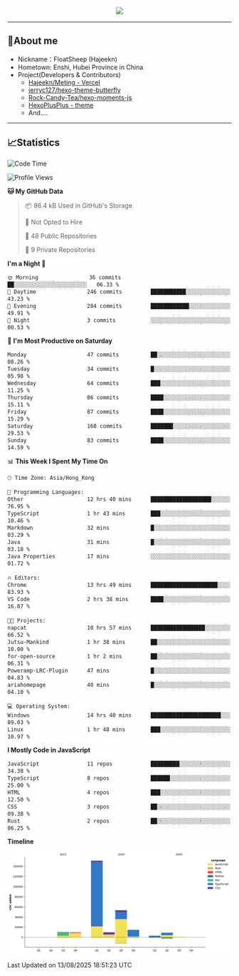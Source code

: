 <p align="center">
   <a href="https://git.io/typing-svg"><img src="https://readme-typing-svg.demolab.com?font=Fira+Code&pause=1000&color=F7DD11&center=true&vCenter=true&width=435&lines=Floating+in+the+clouds~;I'm+glad+to+meet+you+again" /></a>
</p>

---

## 🥱About me

- Nickname：FloatSheep (Hajeekn)
- Hometown: Enshi, Hubei Province in China
- Project(Developers & Contributors)
   - [Hajeekn/Meting - Vercel](https://github.com/hajeekn/vercel-meting)
   - [jerryc127/hexo-theme-butterfly](https://github.com/jerryc127/hexo-theme-butterfly)
   - [Rock-Candy-Tea/hexo-moments-js](https://github.com/Rock-Candy-Tea/hexo-moments-js)
   - [HexoPlusPlus - theme](https://github.com/HexoPlusPlus/HexoPlusPlus)
   - And....

---

## 📈Statistics

<!--START_SECTION:waka-->
![Code Time](http://img.shields.io/badge/Code%20Time-555%20hrs%2023%20mins-blue)

![Profile Views](http://img.shields.io/badge/Profile%20Views-0-blue)

**🐱 My GitHub Data** 

> 📦 86.4 kB Used in GitHub's Storage 
 > 
> 🚫 Not Opted to Hire
 > 
> 📜 48 Public Repositories 
 > 
> 🔑 9 Private Repositories 
 > 
**I'm a Night 🦉** 

```text
🌞 Morning                36 commits          ██░░░░░░░░░░░░░░░░░░░░░░░   06.33 % 
🌆 Daytime                246 commits         ███████████░░░░░░░░░░░░░░   43.23 % 
🌃 Evening                284 commits         ████████████░░░░░░░░░░░░░   49.91 % 
🌙 Night                  3 commits           ░░░░░░░░░░░░░░░░░░░░░░░░░   00.53 % 
```
📅 **I'm Most Productive on Saturday** 

```text
Monday                   47 commits          ██░░░░░░░░░░░░░░░░░░░░░░░   08.26 % 
Tuesday                  34 commits          █░░░░░░░░░░░░░░░░░░░░░░░░   05.98 % 
Wednesday                64 commits          ███░░░░░░░░░░░░░░░░░░░░░░   11.25 % 
Thursday                 86 commits          ████░░░░░░░░░░░░░░░░░░░░░   15.11 % 
Friday                   87 commits          ████░░░░░░░░░░░░░░░░░░░░░   15.29 % 
Saturday                 168 commits         ███████░░░░░░░░░░░░░░░░░░   29.53 % 
Sunday                   83 commits          ████░░░░░░░░░░░░░░░░░░░░░   14.59 % 
```


📊 **This Week I Spent My Time On** 

```text
🕑︎ Time Zone: Asia/Hong_Kong

💬 Programming Languages: 
Other                    12 hrs 40 mins      ███████████████████░░░░░░   76.95 % 
TypeScript               1 hr 43 mins        ███░░░░░░░░░░░░░░░░░░░░░░   10.46 % 
Markdown                 32 mins             █░░░░░░░░░░░░░░░░░░░░░░░░   03.29 % 
Java                     31 mins             █░░░░░░░░░░░░░░░░░░░░░░░░   03.18 % 
Java Properties          17 mins             ░░░░░░░░░░░░░░░░░░░░░░░░░   01.72 % 

🔥 Editors: 
Chrome                   13 hrs 49 mins      █████████████████████░░░░   83.93 % 
VS Code                  2 hrs 38 mins       ████░░░░░░░░░░░░░░░░░░░░░   16.07 % 

🐱‍💻 Projects: 
napcat                   10 hrs 57 mins      █████████████████░░░░░░░░   66.52 % 
Jutsu-Mankind            1 hr 38 mins        ██░░░░░░░░░░░░░░░░░░░░░░░   10.00 % 
for-open-source          1 hr 2 mins         ██░░░░░░░░░░░░░░░░░░░░░░░   06.31 % 
Poweramp-LRC-Plugin      47 mins             █░░░░░░░░░░░░░░░░░░░░░░░░   04.83 % 
ariahomepage             40 mins             █░░░░░░░░░░░░░░░░░░░░░░░░   04.10 % 

💻 Operating System: 
Windows                  14 hrs 40 mins      ██████████████████████░░░   89.03 % 
Linux                    1 hr 48 mins        ███░░░░░░░░░░░░░░░░░░░░░░   10.97 % 
```

**I Mostly Code in JavaScript** 

```text
JavaScript               11 repos            █████████░░░░░░░░░░░░░░░░   34.38 % 
TypeScript               8 repos             ██████░░░░░░░░░░░░░░░░░░░   25.00 % 
HTML                     4 repos             ███░░░░░░░░░░░░░░░░░░░░░░   12.50 % 
CSS                      3 repos             ██░░░░░░░░░░░░░░░░░░░░░░░   09.38 % 
Rust                     2 repos             ██░░░░░░░░░░░░░░░░░░░░░░░   06.25 % 
```



**Timeline**

![Lines of Code chart](https://raw.githubusercontent.com/FloatSheep/FloatSheep/main/assets/bar_graph.png)


 Last Updated on 13/08/2025 18:51:23 UTC
<!--END_SECTION:waka-->

